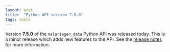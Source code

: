 ```yaml
---
layout: post
title:  "Python API version 7.5.0"
tags: tools
---
```


Version <strong>7.5.0</strong> of the `malariagen_data` Python API was
released today. This is a minor release which adds new features to the
API. See the [release
notes](https://github.com/malariagen/malariagen-data-python/releases/tag/v7.5.0)
for more information.
